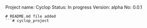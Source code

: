 Project name: Cyclop
Status: In progress
Version: alpha
No: 0.0.1

```
# README.md file added
```# cyclop_project
